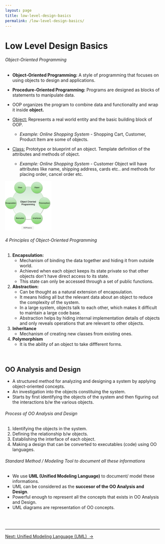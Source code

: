 ```yaml
---
layout: page
title: low-level-design-basics
permalink: /low-level-design-basics/
---
```




# Low Level Design Basics

###### Object-Oriented Programming

- **Object-Oriented Programming:** A style of programming that focuses on using objects to design and applications.
- **Procedure-Oriented Programming:**  Programs are designed as blocks of statements to manipulate data.
- OOP organizes the program to combine data and functionality and wrap it inside **object.**

- [Object:]() Represents a real world entity and the basic building block of OOP.
  - *Example: Online Shopping System* - Shopping Cart, Customer, Product Item are some of objects.
- [Class:]() Prototype or blueprint of an object. Template definition of the attributes and methods of object.
  - *Example: Online Shopping System* - Customer Object will have attributes like name, shipping address, cards etc.. and methods for placing order, cancel order etc.

<img src="assets/oop_basics.png" width="30%">

###### 4 Principles of Object-Oriented Programming

1. **Encapsulation:**
   - Mechanism of binding the data together and hiding it from outside world.
   - Achieved when each object keeps its state private so that other objects don't have direct access to its state.
   - This state can only be accessed through a set of public functions.
2. **Abstraction:**
   - Can be thought as a natural extension of encapsulation.
   - It means hiding all but the relevant data about an object to reduce the complexity of the system.
   - In a large system, objects talk to each other, which makes it difficult to maintain a large code base.
   - Abstraction helps by hiding internal implementation details of objects and only reveals operations that are relevant to other objects.
3. **Inheritance**
   - Mechanism of creating new classes from existing ones.
4. **Polymorphism**
   - It is the ability of an object to take diffferent forms.

<br>

## OO Analysis and Design

- A structured method for analyzing and designing a system by applying object-oriented concepts.
- An investigation into the objects constituing the system.
- Starts by first identifying the objects of the system and then figuring out the interactions b/w the various objects.

###### Process of OO Analysis and Design

1. Identifying the objects in the system.
2. Defining the relationship b/w objects.
3. Establishing the interface of each object.
4. Making a design that can be converted to executables (code) using OO languages.

###### Standard Method / Modeling Tool to document all these informations

- We use **UML (Unified Modeling Language)** to document/ model these informations.
- UML can be considered as the **succesor of the OO Analysis and Design**.
- Powerful enough to represent all the concepts that exists in OO Analysis and Design.
- UML diagrams are representation of OO concepts.

<br>

<br>

----

<a href="unified-modeling-language-uml" class="next-button">Next: Unified Modeling Language (UML)  &rarr;</a>







